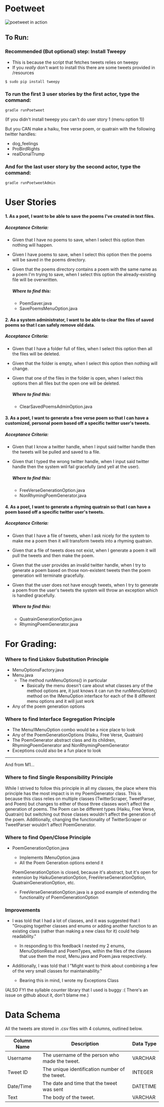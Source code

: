 # Poetweet

![poetweet in action](poetweet.gif)

## To Run:

### Recommended (But optional) step: Install Tweepy

- This is because the script that fetches tweets relies on tweepy
- If you *really* don't want to install this there are some tweets provided in /resources

```
$ sudo pip install tweepy
```

### To run the first 3 user stories by the first actor, type the command:

```
gradle runPoetweet
```

(If you didn't install tweepy you can't do user story 1 (menu option 1))

But you CAN make a haiku, free verse poem, or quatrain with the following twitter handles:

- dog_feelings
- ProBirdRights
- realDonalTrump

### And for the last user story by the second actor, type the command:

```
gradle runPoetweetAdmin
```



# User Stories

#### 1. As a poet, I want to be able to save the poems I've created in text files.

##### Acceptance Criteria:

- Given that I have no poems to save, when I select this option then nothing will happen.

- Given I have poems to save, when I select this option then the poems will be saved in the poems directory.

- Given that the poems directory contains a poem with the same name as a poem I'm trying to save, when I select this option the already-existing file will be overwritten.

  ##### Where to find this:

  - PoemSaver.java
  - SavePoemsMenuOption.java

#### 2. As a system administrator, I want to be able to clear the files of saved poems so that I can safely remove old data.

##### Acceptance Criteria:

- Given that I have a folder full of files, when I select this option then all the files will be deleted.

- Given that the folder is empty, when I select this option then nothing will change.

- Given that one of the files in the folder is open, when I select this options then all files but the open one will be deleted.

  ##### Where to find this:

  - ClearSavedPoemsAdminOption.java

#### 3. As a poet, I want to generate a free verse poem so that I can have a customized, personal poem based off a specific twitter user's tweets.

##### Acceptance Criteria:

- Given that I know a twitter handle, when I input said twitter handle then the tweets will be pulled and saved to a file.
- Given that I typed the wrong twitter handle, when I input said twitter handle then the system will fail gracefully (and yell at the user).

  ##### Where to find this:

  - FreeVerseGenerationOption.java
  - NonRhymingPoemGenerator.java

#### 4. As a poet, I want to generate a rhyming quatrain so that I can have a poem based off a specific twitter user's tweets.

##### Acceptance Criteria:

- Given that I have a file of tweets, when I ask nicely for the system to make me a poem then it will transform tweets into a rhyming quatrain.

- Given that a file of tweets does not exist, when I generate a poem it will pull the tweets and then make the poem.

- Given that the user provides an invalid twitter handle, when I try to generate a poem based on those non-existent tweets then the poem generation will terminate gracefully. 

- Given that the user does not have enough tweets, when I try to generate a poem from the user's tweets the system will throw an exception which is handled gracefully.

  ##### Where to find this:

  - QuatrainGenerationOption.java
  - RhymingPoemGenerator.java



# For Grading:

### Where to find Liskov Substitution Principle

- MenuOptionsFactory.java
- Menu.java  
  - The method runMenuOptions() in particular 
    - Basically the menu doesn't care about what classes any of the method options are, it just knows it can run the runMenuOption() method on the IMenuOption interface for each of the 8 different menu options and it will just work
- Any of the poem generation options

### Where to find Interface Segregation Principle

- The Menu/IMenuOption combo would be a nice place to look
- Any of the PoemGenerationOptions (Haiku, Free Verse, Quatrain)
- The PoemGenerator abstract class and its children, RhymingPoemGenerator and NonRhymingPoemGenerator
- Exceptions could also be a fun place to look

------

And from M1...

### Where to find Single Responsibility Principle

While I strived to follow this principle in all my classes, the place where this principle has the most impact is in my PoemGenerator class. This is because this class relies on multiple classes (TwitterScraper, TweetParser, and Poem) but changes to either of those three classes won't affect the generation of poems. The Poem can be different types (Haiku, Free Verse, Quatrain) but switching out those classes wouldn't affect the generation of the poem. Additionally, changing the functionality of TwitterScraper or TweetParser wouldn't affect PoemGenerator. 

### Where to find Open/Close Principle

- PoemGenerationOption.java

  - Implements IMenuOption.java
  - All the Poem Generation options extend it

  PoemGenerationOption is closed, because it's abstract, but it's open for extension by HaikuGenerationOption, FreeVerseGenerationOption, QuatrainGenerationOption, etc.
  
  - FreeVerseGenerationOption.java is a good example of extending the functionality of PoemGenerationOption

### Improvements

- I was told that I had a lot of classes, and it was suggested that I "Grouping together classes and enums or adding another function to an existing class (rather than making a new class for it) could help readability." 

  - In responding to this feedback I nested my 2 enums,  MenuOptionResult and PoemTypes, within the files of the classes that use them the most, Menu.java and Poem.java respectively.

- Additionally, I was told that I "Might want to think about combining a few of the very small classes for maintainability."

  - Bearing this in mind, I wrote my Exceptions Class

    

(ALSO FYI the syllable counter library that I used is buggy :( There's an issue on github about it, don't blame me.)

# Data Schema

All the tweets are stored in .csv files with 4 columns, outlined below.

| Column Name | Description                                    | Data Type |
| ----------- | ---------------------------------------------- | --------- |
| Username    | The username of the person who made the tweet. | VARCHAR   |
| Tweet ID    | The unique identification number of the tweet. | INTEGER   |
| Date/Time   | The date and time that the tweet was sent      | DATETIME  |
| Text        | The body of the tweet.                         | VARCHAR   |

